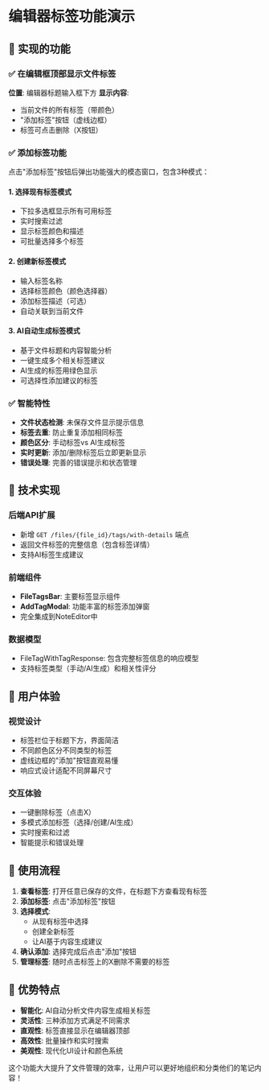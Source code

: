 # 编辑器标签功能演示

## 🎯 实现的功能

### ✅ **在编辑框顶部显示文件标签**

**位置**: 编辑器标题输入框下方
**显示内容**:
- 当前文件的所有标签（带颜色）
- "添加标签"按钮（虚线边框）
- 标签可点击删除（X按钮）

### ✅ **添加标签功能**

点击"添加标签"按钮后弹出功能强大的模态窗口，包含3种模式：

#### 1. **选择现有标签模式**
- 下拉多选框显示所有可用标签
- 实时搜索过滤
- 显示标签颜色和描述
- 可批量选择多个标签

#### 2. **创建新标签模式**
- 输入标签名称
- 选择标签颜色（颜色选择器）
- 添加标签描述（可选）
- 自动关联到当前文件

#### 3. **AI自动生成标签模式**
- 基于文件标题和内容智能分析
- 一键生成多个相关标签建议
- AI生成的标签用绿色显示
- 可选择性添加建议的标签

### ✅ **智能特性**

- **文件状态检测**: 未保存文件显示提示信息
- **标签去重**: 防止重复添加相同标签
- **颜色区分**: 手动标签vs AI生成标签
- **实时更新**: 添加/删除标签后立即更新显示
- **错误处理**: 完善的错误提示和状态管理

## 🔧 **技术实现**

### 后端API扩展
- 新增 `GET /files/{file_id}/tags/with-details` 端点
- 返回文件标签的完整信息（包含标签详情）
- 支持AI标签生成建议

### 前端组件
- **FileTagsBar**: 主要标签显示组件
- **AddTagModal**: 功能丰富的标签添加弹窗
- 完全集成到NoteEditor中

### 数据模型
- FileTagWithTagResponse: 包含完整标签信息的响应模型
- 支持标签类型（手动/AI生成）和相关性评分

## 🎨 **用户体验**

### 视觉设计
- 标签栏位于标题下方，界面简洁
- 不同颜色区分不同类型的标签
- 虚线边框的"添加"按钮直观易懂
- 响应式设计适配不同屏幕尺寸

### 交互体验
- 一键删除标签（点击X）
- 多模式添加标签（选择/创建/AI生成）
- 实时搜索和过滤
- 智能提示和错误处理

## 📱 **使用流程**

1. **查看标签**: 打开任意已保存的文件，在标题下方查看现有标签
2. **添加标签**: 点击"添加标签"按钮
3. **选择模式**: 
   - 从现有标签中选择
   - 创建全新标签
   - 让AI基于内容生成建议
4. **确认添加**: 选择完成后点击"添加"按钮
5. **管理标签**: 随时点击标签上的X删除不需要的标签

## 🚀 **优势特点**

- **智能化**: AI自动分析文件内容生成相关标签
- **灵活性**: 三种添加方式满足不同需求
- **直观性**: 标签直接显示在编辑器顶部
- **高效性**: 批量操作和实时搜索
- **美观性**: 现代化UI设计和颜色系统

这个功能大大提升了文件管理的效率，让用户可以更好地组织和分类他们的笔记内容！